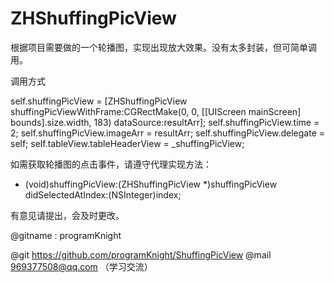 # ZHShuffingPicView

根据项目需要做的一个轮播图，实现出现放大效果。没有太多封装，但可简单调用。

调用方式

self.shuffingPicView = [ZHShuffingPicView shuffingPicViewWithFrame:CGRectMake(0, 0, [[UIScreen mainScreen] bounds].size.width, 183) dataSource:resultArr];
self.shuffingPicView.time = 2;
self.shuffingPicView.imageArr = resultArr;
self.shuffingPicView.delegate = self;
self.tableView.tableHeaderView = _shuffingPicView;

如需获取轮播图的点击事件，请遵守代理实现方法：
- (void)shuffingPicView:(ZHShuffingPicView *)shuffingPicView didSelectedAtIndex:(NSInteger)index;

有意见请提出，会及时更改。


@gitname  :  programKnight


@git
https://github.com/programKnight/ShuffingPicView
@mail
969377508@qq.com （学习交流）
